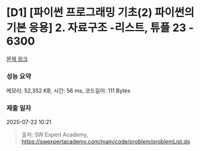 # [D1] [파이썬 프로그래밍 기초(2) 파이썬의 기본 응용] 2. 자료구조 -리스트, 튜플 23 - 6300 

[문제 링크](https://swexpertacademy.com/main/code/problem/problemDetail.do?contestProbId=AWcV_Vj65QMDFAU4) 

### 성능 요약

메모리: 52,352 KB, 시간: 56 ms, 코드길이: 111 Bytes

### 제출 일자

2025-07-22 10:21



> 출처: SW Expert Academy, https://swexpertacademy.com/main/code/problem/problemList.do